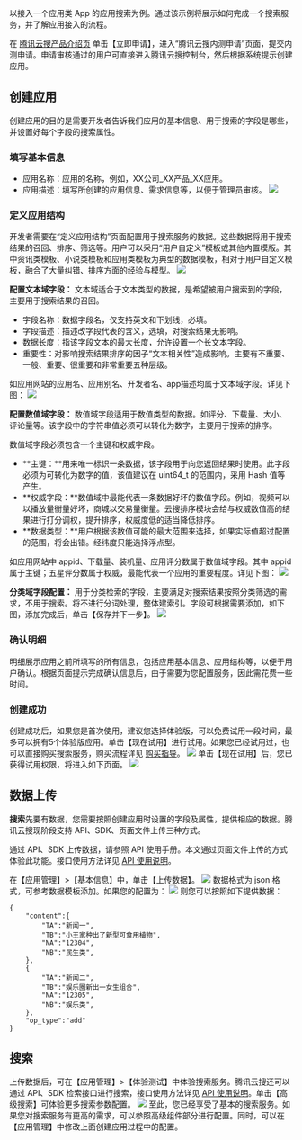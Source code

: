 以接入一个应用类 App 的应用搜索为例。通过该示例将展示如何完成一个搜索服务，并了解应用接入的流程。

在 [腾讯云搜产品介绍页](https://cloud.tencent.com/product/tcs) 单击【立即申请】，进入“腾讯云搜内测申请”页面，提交内测申请。申请审核通过的用户可直接进入腾讯云搜控制台，然后根据系统提示创建应用。

## 创建应用
创建应用的目的是需要开发者告诉我们应用的基本信息、用于搜索的字段是哪些，并设置好每个字段的搜索属性。

### 填写基本信息
- 应用名称：应用的名称，例如，XX公司\_XX产品\_XX应用。
- 应用描述：填写所创建的应用信息、需求信息等，以便于管理员审核。
![](https://main.qcloudimg.com/raw/08dd49eac5fdcdd110a568476b2bae1b.png)

###  定义应用结构
开发者需要在“定义应用结构”页面配置用于搜索服务的数据。这些数据将用于搜索结果的召回、排序、筛选等。用户可以采用“用户自定义”模板或其他内置模版。其中资讯类模板、小说类模板和应用类模板为典型的数据模板，相对于用户自定义模板，融合了大量纠错、排序方面的经验与模型。
![](https://main.qcloudimg.com/raw/6cf437bf8428bbe5b51a71d4e8a19468.png)

**配置文本域字段：**
文本域适合于文本类型的数据，是希望被用户搜索到的字段，主要用于搜索结果的召回。
- 字段名称：数据字段名，仅支持英文和下划线，必填。
- 字段描述：描述改字段代表的含义，选填，对搜索结果无影响。
- 数据长度：指该字段文本的最大长度，允许设置一个长文本字段。
- 重要性：对影响搜索结果排序的因子“文本相关性”造成影响。主要有不重要、一般、重要、很重要和非常重要五种层级。

如应用网站的应用名、应用别名、开发者名、app描述均属于文本域字段。详见下图： 
![](https://main.qcloudimg.com/raw/d50309a053f7d2264cf75c47116559d6.png)

**配置数值域字段：**
数值域字段适用于数值类型的数据。如评分、下载量、大小、评论量等。该字段中的字符串值必须可以转化为数字，主要用于搜索的排序。

数值域字段必须包含一个主键和权威字段。
- **主键：**用来唯一标识一条数据，该字段用于向您返回结果时使用。此字段必须为可转化为数字的值，该值建议在 uint64_t 的范围内，采用 Hash 值等产生。
- **权威字段：**数值域中最能代表一条数据好坏的数值字段。例如，视频可以以播放量衡量好坏，商城以交易量衡量。云搜排序模块会给与权威数值高的结果进行打分调权，提升排序，权威度低的适当降低排序。
- **数据类型：**用户根据该数值可能的最大范围来选择，如果实际值超过配置的范围，将会出错。经纬度只能选择浮点型。

如应用网站中 appid、下载量、装机量、应用评分数属于数值域字段。其中 appid 属于主键；五星评分数属于权威，最能代表一个应用的重要程度。详见下图：
![](https://main.qcloudimg.com/raw/eb2943a0f3d1e7f8f8c64cbe41a86d5a.png)

**分类域字段配置：**
用于分类检索的字段，主要满足对搜索结果按照分类筛选的需求，不用于搜索。将不进行分词处理，整体建索引。字段可根据需要添加，如下图，添加完成后，单击【保存并下一步】。
![](https://main.qcloudimg.com/raw/b136e91f225746f2230cdf8a18baddc4.png)

### 确认明细
明细展示应用之前所填写的所有信息，包括应用基本信息、应用结构等，以便于用户确认。根据页面提示完成确认信息后，由于需要为您配置服务，因此需花费一些时间。

### 创建成功
创建成功后，如果您是首次使用，建议您选择体验版，可以免费试用一段时间，最多可以拥有5个体验版应用。单击【现在试用】进行试用。如果您已经试用过，也可以直接购买搜索服务，购买流程详见 [购买指导](https://cloud.tencent.com/document/product/270/1858)。
![](https://main.qcloudimg.com/raw/88dd8a54b5e353a956f37944ddd29e5c.png)
单击【现在试用】后，您已获得试用权限，将进入如下页面。
![](https://main.qcloudimg.com/raw/eb33b009b96fd62435be259a42325f08.png)

## 数据上传
**搜索**先要有数据，您需要按照创建应用时设置的字段及属性，提供相应的数据。腾讯云搜现阶段支持 API、SDK、页面文件上传三种方式。

通过 API、SDK 上传数据，请参照 API 使用手册。本文通过页面文件上传的方式体验此功能。接口使用方法详见 [API 使用说明](https://cloud.tencent.com/document/product/270/35292)。

在【应用管理】>【基本信息】中，单击【上传数据】。
![](https://main.qcloudimg.com/raw/4f414e4f5307c6684c8d04a8b9af2d2e.png)
数据格式为 json 格式，可参考数据模板添加。如果您的配置为：
![](https://main.qcloudimg.com/raw/dc14a4e70c95d8c01b7fc3a6747e6259.png)
则您可以按照如下提供数据：
```
{
	"content":{
		"TA":"新闻一",
		"TB":"小王家种出了新型可食用植物",
		"NA":"12304",
		"NB":"民生类",
	},
	{
		"TA":"新闻二",
		"TB":"娱乐圈新出一女生组合",
		"NA":"12305",
		"NB":"娱乐类",
	},
	"op_type":"add"
}
```

## 搜索
上传数据后，可在【应用管理】>【体验测试】中体验搜索服务。腾讯云搜还可以通过 API、SDK 检索接口进行搜索，接口使用方法详见 [API 使用说明](https://cloud.tencent.com/document/product/270/35292)。单击【高级搜索】可体验更多搜索参数配置。
![](https://main.qcloudimg.com/raw/c6d1e263704f70ed505a02615de300d4.png)
至此，您已经享受了基本的搜索服务。如果您对搜索服务有更高的需求，可以参照高级组件部分进行配置。同时，可以在【应用管理】中修改上面创建应用过程中的配置。
